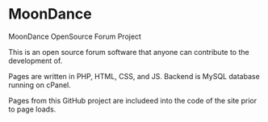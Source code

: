 # MoonDance
MoonDance OpenSource Forum Project

This is an open source forum software that anyone can contribute to the development of.

Pages are written in PHP, HTML, CSS, and JS. Backend is MySQL database running on cPanel.

Pages from this GitHub project are includeed into the code of the site prior to page loads.
